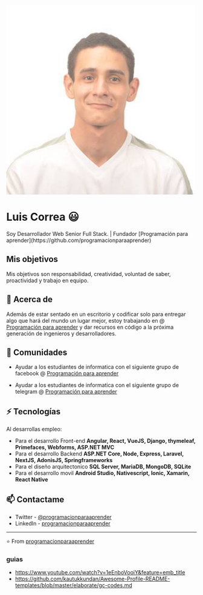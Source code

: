


<img src="img/Luis_Correa.jpg" alt="Size Limit logo by Anton Lovchikov" width="500" height="500">


# Luis Correa 😃
<p>
Soy Desarrollador Web Senior Full Stack. | Fundador [Programación para aprender](https://github.com/programacionparaaprender) 
</p>

## Mis objetivos
<p>
Mis objetivos son responsabilidad, creatividad, voluntad de saber, proactividad y trabajo en equipo.
</p>

## 🧐 Acerca de
Además de estar sentado en un escritorio y codificar solo para entregar algo que hará del mundo un lugar mejor, estoy trabajando en @ [Programación para aprender](https://www.facebook.com/ProgramacionParaAprender) y dar recursos en código a la próxima generación de ingenieros y desarrolladores.


## 👯 Comunidades
- Ayudar a los estudiantes de informatica con el siguiente grupo de facebook @ [Programación para aprender](https://www.facebook.com/groups/ProgramacionParaAprender)

- Ayudar a los estudiantes de informatica con el siguiente grupo de telegram @ [Programación para aprender](https://t.me/joinchat/GVbIFIPX3MlQTtSJ)


## ⚡ Tecnologías
Al desarrollas empleo:
- Para el desarrollo Front-end **Angular, React, VueJS, Django, thymeleaf, Primefaces, Webforms, ASP.NET MVC**
- Para el desarrollo Backend **ASP.NET Core, Node, Express, Laravel, NextJS, AdonisJS, Springframeworks**
- Para el diseño arquitectonico **SQL Server, MariaDB, MongoDB, SQLite** 
- Para el desarrollo movil **Android Studio, Nativescript, Ionic, Xamarin, React Native**

## 📫 Contactame
- Twitter - [@programacionparaaprender](https://twitter.com/programacionpa1)
- LinkedIn - [programacionparaaprender](https://www.linkedin.com/in/luis-correa-36477a1b7/)


---
⭐️ From [programacionparaaprender](https://github.com/programacionparaaprender)

### guias
- https://www.youtube.com/watch?v=1eEnboVooiY&feature=emb_title
- https://github.com/kautukkundan/Awesome-Profile-README-templates/blob/master/elaborate/gc-codes.md
